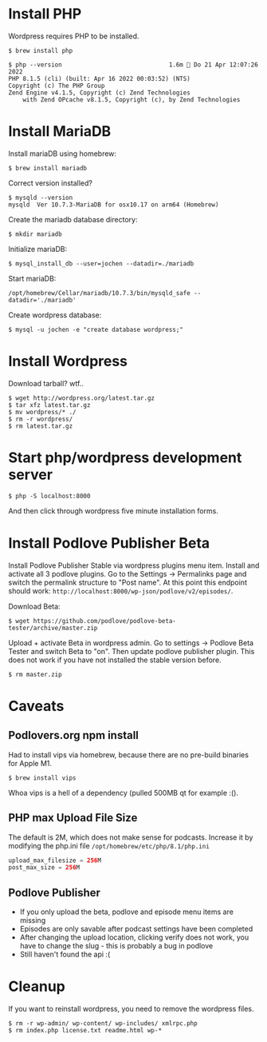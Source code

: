 # Install PHP

Wordpress requires PHP to be installed.

```shell
$ brew install php
```

```shell
$ php --version                              1.6m  Do 21 Apr 12:07:26 2022
PHP 8.1.5 (cli) (built: Apr 16 2022 00:03:52) (NTS)
Copyright (c) The PHP Group
Zend Engine v4.1.5, Copyright (c) Zend Technologies
    with Zend OPcache v8.1.5, Copyright (c), by Zend Technologies
```

# Install MariaDB

Install mariaDB using homebrew:

```shell
$ brew install mariadb
```

Correct version installed?
```shell
$ mysqld --version
mysqld  Ver 10.7.3-MariaDB for osx10.17 on arm64 (Homebrew)
```

Create the mariadb database directory:
```shell
$ mkdir mariadb
```

Initialize mariaDB:

```shell
$ mysql_install_db --user=jochen --datadir=./mariadb
```

Start mariaDB:

```shell
/opt/homebrew/Cellar/mariadb/10.7.3/bin/mysqld_safe --datadir='./mariadb'
```

Create wordpress database:

```shell
$ mysql -u jochen -e "create database wordpress;"
```

# Install Wordpress

Download tarball? wtf..

```shell
$ wget http://wordpress.org/latest.tar.gz
$ tar xfz latest.tar.gz
$ mv wordpress/* ./
$ rm -r wordpress/
$ rm latest.tar.gz
```

# Start php/wordpress development server

```shell
$ php -S localhost:8000
```

And then click through wordpress five minute installation forms.

# Install Podlove Publisher Beta

Install Podlove Publisher Stable via wordpress plugins menu item.
Install and activate all 3 podlove plugins. Go to the Settings -> Permalinks
page and switch the permalink structure to "Post name". At this point
this endpoint should work: `http://localhost:8000/wp-json/podlove/v2/episodes/`.

Download Beta:

```shell
$ wget https://github.com/podlove/podlove-beta-tester/archive/master.zip
```

Upload + activate Beta in wordpress admin. Go to settings -> Podlove Beta Tester
and switch Beta to "on". Then update podlove publisher plugin. This does not work
if you have not installed the stable version before.

```shell
$ rm master.zip
```

# Caveats

## Podlovers.org npm install

Had to install vips via homebrew, because there are no pre-build binaries
for Apple M1.

```shell
$ brew install vips
```

Whoa vips is a hell of a dependency (pulled 500MB qt for example :().

## PHP max Upload File Size

The default is 2M, which does not make sense for podcasts. Increase
it by modifying the php.ini file `/opt/homebrew/etc/php/8.1/php.ini`

```php
upload_max_filesize = 256M
post_max_size = 256M
```

## Podlove Publisher

- If you only upload the beta, podlove and episode menu items are missing 
- Episodes are only savable after podcast settings have been completed
- After changing the upload location, clicking verify does not work, you have to change the slug - this is probably a bug in podlove
- Still haven't found the api :(

# Cleanup

If you want to reinstall wordpress, you need to remove the wordpress
files.

```shell
$ rm -r wp-admin/ wp-content/ wp-includes/ xmlrpc.php
$ rm index.php license.txt readme.html wp-*
```